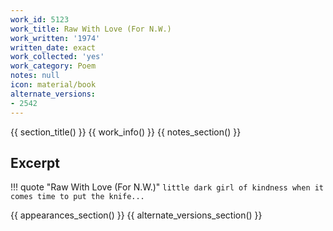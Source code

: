 ```yaml
---
work_id: 5123
work_title: Raw With Love (For N.W.)
work_written: '1974'
written_date: exact
work_collected: 'yes'
work_category: Poem
notes: null
icon: material/book
alternate_versions:
- 2542
---
```


{{ section_title() }}
{{ work_info() }}
{{ notes_section() }}
## Excerpt
!!! quote "Raw With Love (For N.W.)"
    ```
    little dark girl of
    kindness
    when it comes time to
    put the knife...
    ```

{{ appearances_section() }}
{{ alternate_versions_section() }}